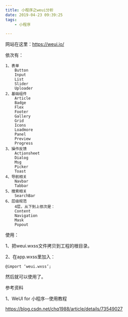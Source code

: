 ```yaml
---
title: 小程序之weui分析
date: 2019-04-23 09:39:25
tags:
	- 小程序

---
```




网站在这里：https://weui.io/

依次有：

```
1、表单
	Button
	Input
	List
	Slider
	Uploader
2、基础组件
	Article
	Badge
	Flex
	Footer
	Gallery
	Grid
	Icons
	Loadmore
	Panel
	Preview
	Progress
3、操作反馈
	Actionsheet
	Dialog
	Msg
	Picker
	Toast
4、导航相关
	Navbar
	Tabbar
5、搜索相关
	SearchBar
6、层级规范
	4层，从下到上依次是：
	Content
	Navigation
	Mask
	Popout
```



使用：

1、把weui.wxss文件拷贝到工程的根目录。

2、在app.wxss里加入：

```
@import ‘weui.wxss’;
```

然后就可以使用了。



参考资料

1、WeUI for 小程序--使用教程

https://blog.csdn.net/chq1988/article/details/73549027
